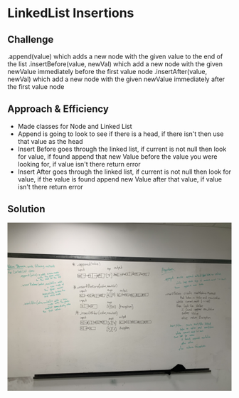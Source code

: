 # LinkedList Insertions

## Challenge
.append(value) which adds a new node with the given value to the end of the list
.insertBefore(value, newVal) which add a new node with the given newValue immediately before the first value node
.insertAfter(value, newVal) which add a new node with the given newValue immediately after the first value node

## Approach & Efficiency

- Made classes for Node and Linked List
- Append is going to look to see if there is a head, if there isn't then use that value as the head
- Insert Before goes through the linked list, if current is not null then look for value, if found append that new Value before the value you were looking for, if value isn't there return error
- Insert After goes through the linked list, if current is not null then look for value, if the value is found append new Value after that value, if value isn't there return error

## Solution
![whiteboardimage](./assets/ll-insertions.jpeg)
